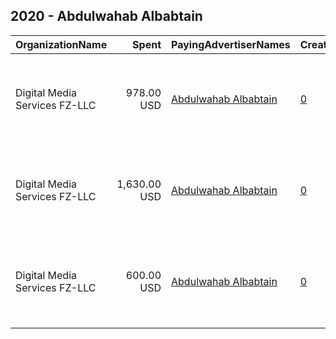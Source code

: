 ## 2020 - Abdulwahab Albabtain 
|OrganizationName|Spent|PayingAdvertiserNames|CreativeUrls|Impressions|Genders|AgeBrackets|CountryCodes|BillingAddresses|CandidateBallotInformation|
|:---|---:|:---|:---|---:|:---|:---|:---|:---|:---|
|Digital Media Services FZ-LLC|978.00 USD|[Abdulwahab Albabtain](2020/Abdulwahab_Albabtain.md)|[0](https://www.snap.com/political-ads/asset/e00d83b17788c0fcc2428bf36254a10d4a906c385592900a0285eef8a7b9cb2a?mediaType=mp4)|669,414||18+|kuwait|"Media City, Knowledge Village, Choueiri Group Building,Dubai ,251589 - Dubai - U.A.E,AE"|Abdulwahab Al Babtain|
|Digital Media Services FZ-LLC|1,630.00 USD|[Abdulwahab Albabtain](2020/Abdulwahab_Albabtain.md)|[0](https://www.snap.com/political-ads/asset/26df088e3858ec025e003569685a61e3bc85961e56b9daee53044b04ecd0c396?mediaType=mp4)|989,690||20+|kuwait|"Media City, Knowledge Village, Choueiri Group Building,Dubai ,251589 - Dubai - U.A.E,AE"|Abdul Wahab Al Babtain|
|Digital Media Services FZ-LLC|600.00 USD|[Abdulwahab Albabtain](2020/Abdulwahab_Albabtain.md)|[0](https://www.snap.com/political-ads/asset/9e904be324840939c875168fa6e9d404ff7c04ebb456ac36458fc5a26a0a1cec?mediaType=mp4)|496,898||20+|kuwait|"Media City, Knowledge Village, Choueiri Group Building,Dubai ,251589 - Dubai - U.A.E,AE"|Abdulwahab Al Babtain|
